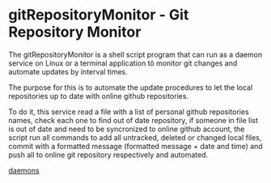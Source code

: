 # gitRepositoryMonitor - Git Repository Monitor

The gitRepositoryMonitor is a shell script program that can run as a daemon service on Linux or a terminal application tô monitor git changes and automate updates by interval times.

The purpose for this  is to automate the update procedures to let the local repositories up to date with online github repositories.

To do it, this service read a file with a list of personal github repositories names, check each one to find out of date repository, if someone in file list is out of date and need to be syncronized to online github account, the script run all commands to add all untracked, deleted or changed local files, commit with a formatted message (formatted message + date and time) and push all to online git repository respectively and automated.

[daemons](https://github.com/LeandroHuff/daemons)
